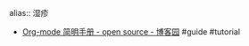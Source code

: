 alias:: 湿疹

* [Org-mode 简明手册 - open  source - 博客园](https://www.cnblogs.com/Open_Source/archive/2011/07/17/2108747.html)  #guide #tutorial
